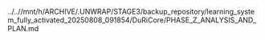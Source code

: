 ../..//mnt/h/ARCHIVE/.UNWRAP/STAGE3/backup_repository/learning_system_fully_activated_20250808_091854/DuRiCore/PHASE_Z_ANALYSIS_AND_PLAN.md